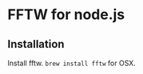 FFTW for node.js
================

Installation
------------
Install fftw. `brew install fftw` for OSX.

